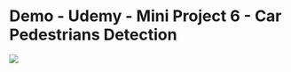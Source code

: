 # Demo - Udemy - Mini Project 6 - Car Pedestrians Detection
<img src="https://user-images.githubusercontent.com/48744669/59383492-307ccf80-8d8a-11e9-9597-1875ad990574.png"/>
